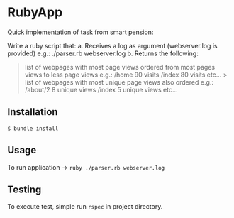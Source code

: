 # RubyApp

Quick implementation of task from smart pension:

Write a ruby script that:
a. Receives a log as argument (webserver.log is provided)
e.g.: ./parser.rb webserver.log
b. Returns the following:
> list of webpages with most page views ordered from most pages views to less page views
e.g.:
/home 90 visits /index 80 visits etc... > list of webpages with most
unique page views also ordered
e.g.:
/about/2 8 unique views
/index 5 unique views etc...

## Installation

    $ bundle install

## Usage

To run application -> ```ruby ./parser.rb webserver.log```

## Testing

To execute test, simple run ```rspec``` in project directory.
